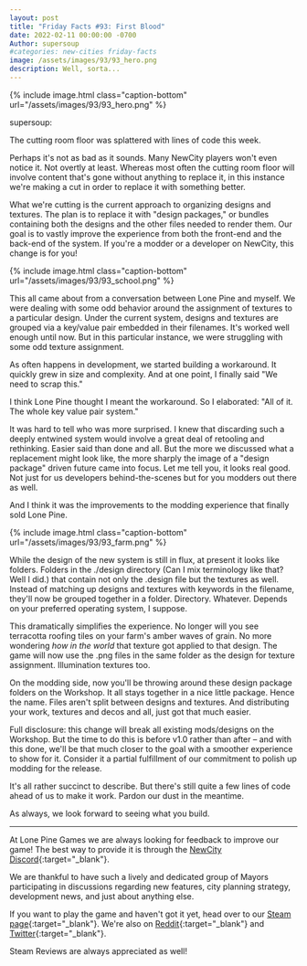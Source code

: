 ```yaml
---
layout: post
title: "Friday Facts #93: First Blood"
date: 2022-02-11 00:00:00 -0700
Author: supersoup
#categories: new-cities friday-facts
image: /assets/images/93/93_hero.png
description: Well, sorta...
---
```


{% include image.html class="caption-bottom" url="/assets/images/93/93_hero.png" %}

supersoup:

The cutting room floor was splattered with lines of code this week. 

Perhaps it's not as bad as it sounds. Many NewCity players won't even notice it. Not overtly at least. Whereas most often the cutting room floor will involve content that's gone without anything to replace it, in this instance we're making a cut in order to replace it with something better.

What we're cutting is the current approach to organizing designs and textures. The plan is to replace it with "design packages," or bundles containing both the designs and the other files needed to render them. Our goal is to vastly improve the experience from both the front-end and the back-end of the system. If you're a modder or a developer on NewCity, this change is for you! 

{% include image.html class="caption-bottom" url="/assets/images/93/93_school.png" %}

This all came about from a conversation between Lone Pine and myself. We were dealing with some odd behavior around the assignment of textures to a particular design. Under the current system, designs and textures are grouped via a key/value pair embedded in their filenames. It's worked well enough until now. But in this particular instance, we were struggling with some odd texture assignment.

As often happens in development, we started building a workaround. It quickly grew in size and complexity. And at one point, I finally said "We need to scrap this." 

I think Lone Pine thought I meant the workaround. So I elaborated: "All of it. The whole key value pair system."

It was hard to tell who was more surprised. I knew that discarding such a deeply entwined system would involve a great deal of retooling and rethinking. Easier said than done and all. But the more we discussed what a replacement might look like, the more sharply the image of a "design package" driven future came into focus. Let me tell you, it looks real good. Not just for us developers behind-the-scenes but for you modders out there as well. 

And I think it was the improvements to the modding experience that finally sold Lone Pine. 

{% include image.html class="caption-bottom" url="/assets/images/93/93_farm.png" %}

While the design of the new system is still in flux, at present it looks like folders. Folders in the ./design directory (Can I mix terminology like that? Well I did.) that contain not only the .design file but the textures as well. Instead of matching up designs and textures with keywords in the filename, they'll now be grouped together in a folder. Directory. Whatever. Depends on your preferred operating system, I suppose. 

This dramatically simplifies the experience. No longer will you see terracotta roofing tiles on your farm's amber waves of grain. No more wondering *how in the world* that texture got applied to that design. The game will now use the .png files in the same folder as the design for texture assignment. Illumination textures too. 

On the modding side, now you'll be throwing around these design package folders on the Workshop. It all stays together in a nice little package. Hence the name. Files aren't split between designs and textures. And distributing your work, textures and decos and all, just got that much easier. 

Full disclosure: this change will break all existing mods/designs on the Workshop. But the time to do this is before v1.0 rather than after – and with this done, we'll be that much closer to the goal with a smoother experience to show for it. Consider it a partial fulfillment of our commitment to polish up modding for the release. 

It's all rather succinct to describe. But there's still quite a few lines of code ahead of us to make it work. Pardon our dust in the meantime. 

As always, we look forward to seeing what you build. 


---

At Lone Pine Games we are always looking for feedback to improve our game! The best way to provide it is through the [NewCity Discord]{:target="_blank"}.

We are thankful to have such a lively and dedicated group of Mayors participating in discussions regarding new features, city planning strategy, development news, and just about anything else.

If you want to play the game and haven't got it yet, head over to our [Steam page]{:target="_blank"}. We're also on [Reddit]{:target="_blank"} and [Twitter]{:target="_blank"}. 

Steam Reviews are always appreciated as well!

[NewCity Discord]:  http://discord.gg/cz6t4J5
[Steam page]: https://store.steampowered.com/app/1067860/NewCity/
[Reddit]: https://www.reddit.com/r/NewCity
[Twitter]: https://twitter.com/lone_pine_games


